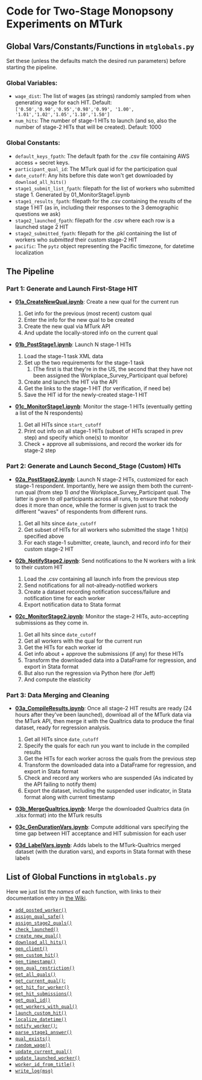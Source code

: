 # Code for Two-Stage Monopsony Experiments on MTurk

## Global Vars/Constants/Functions in `mtglobals.py`

Set these (unless the defaults match the desired run parameters) before starting the pipeline.

### Global Variables:

* `wage_dist`: The list of wages (as strings) randomly sampled from when generating wage for each HIT. Default: `['0.50','0.90','0.95','0.98','0.99', '1.00', '1.01','1.02','1.05','1.10','1.50']`
* `num_hits`: The number of stage-1 HITs to launch (and so, also the number of stage-2 HITs that will be created). Default: 1000

### Global Constants:

* `default_keys_fpath`: The default fpath for the .csv file containing AWS access + secret keys.
* `participant_qual_id`: The MTurk qual id for the participation qual
* `date_cutoff`: Any hits before this date won't get downloaded by `download_all_hits()`
* `stage1_submit_list_fpath`: filepath for the list of workers who submitted stage 1. Generated by 01_MonitorStage1.ipynb
* `stage1_results_fpath`: filepath for the .csv containing the *results* of the stage 1 HIT (as in, including their responses to the 3 demographic questions we ask)
* `stage2_launched_fpath`: filepath for the .csv where each row is a launched stage 2 HIT
* `stage2_submitted_fpath`: filepath for the .pkl containing the list of workers who *submitted* their custom stage-2 HIT
* `pacific`: The `pytz` object representing the Pacific timezone, for datetime localization

## The Pipeline

### Part 1: Generate and Launch First-Stage HIT

* **[01a_CreateNewQual.ipynb](../../blob/main/code/01a_CreateNewQual.ipynb)**: Create a new qual for the current run
   1. Get info for the previous (most recent) custom qual
   2. Enter the info for the new qual to be created
   3. Create the new qual via MTurk API
   4. And update the locally-stored info on the current qual

* **[01b_PostStage1.ipynb](../../blob/main/code/01b_PostStage1.ipynb)**: Launch N stage-1 HITs
   1. Load the stage-1 task XML data
   2. Set up the two requirements for the stage-1 task
      1. (The first is that they're in the US, the second that they have not been assigned the Workplace_Survey_Participant qual before)
   3. Create and launch the HIT via the API
   4. Get the links to the stage-1 HIT (for verification, if need be)
   5. Save the HIT id for the newly-created stage-1 HIT

* **[01c_MonitorStage1.ipynb](../../blob/main/code/01c_MonitorStage1.ipynb)**: Monitor the stage-1 HITs (eventually getting a list of the N respondents)
   1. Get all HITs since `start_cutoff`
   2. Print out info on all stage-1 HITs (subset of HITs scraped in prev step) and specify which one(s) to monitor
   3. Check + approve all submissions, and record the worker ids for stage-2 step

### Part 2: Generate and Launch Second_Stage (Custom) HITs

* **[02a_PostStage2.ipynb](../../blob/main/code/02a_PostStage2.ipynb)**: Launch N stage-2 HITs, customized for each stage-1 respondent. Importantly, here we assign them both the current-run qual (from step 1) *and* the Workplace_Survey_Participant qual. The latter is given to *all* participants across all runs, to ensure that nobody does it more than once, while the former is given just to track the different "waves" of respondents from different runs.
   1. Get all hits since `date_cutoff`
   2. Get subset of HITs for all workers who submitted the stage 1 hit(s) specified above
   3. For each stage-1 submitter, create, launch, and record info for their custom stage-2 HIT

* **[02b_NotifyStage2.ipynb](../../blob/main/code/02b_NotifyStage2.ipynb)**: Send notifications to the N workers with a link to their custom HIT
   1. Load the .csv containing all launch info from the previous step
   2. Send notifications for all not-already-notified workers
   3. Create a dataset recording notification success/failure and notification time for each worker
   4. Export notification data to Stata format

* **[02c_MonitorStage2.ipynb](../../blob/main/code/02c_MonitorStage2.ipynb)**: Monitor the stage-2 HITs, auto-accepting submissions as they come in.
   1. Get all hits since `date_cutoff`
   2. Get all workers with the qual for the current run
   3. Get the HITs for each worker id
   4. Get info about + approve the submissions (if any) for these HITs
   5. Transform the downloaded data into a DataFrame for regression, and export in Stata format
   6. But also run the regression via Python here (for Jeff)
   7. And compute the elasticity

### Part 3: Data Merging and Cleaning

* **[03a_CompileResults.ipynb](../../blob/main/code/03a_CompileResults.ipynb)**: Once all stage-2 HIT results are ready (24 hours after they've been launched), download all of the MTurk data via the MTurk API, then merge it with the Qualtrics data to produce the final dataset, ready for regression analysis.
   1. Get all HITs since `date_cutoff`
   2. Specify the quals for each run you want to include in the compiled results
   3. Get the HITs for each worker across the quals from the previous step
   4. Transform the downloaded data into a DataFrame for regression, and export in Stata format
   5. Check and record any workers who are suspended (As indicated by the API failing to notify them)
   6. Export the dataset, including the suspended user indicator, in Stata format along with current timestamp

* **[03b_MergeQualtrics.ipynb](../../blob/main/code/03b_MergeQualtrics.ipynb)**: Merge the downloaded Qualtrics data (in .xlsx format) into the MTurk results

* **[03c_GenDurationVars.ipynb](../../blob/main/code/03c_GenDurationVars.ipynb)**: Compute additional vars specifying the time gap between HIT acceptance and HIT submission for each user

*  **[03d_LabelVars.ipynb](../../../../blob/main/code/03d_LabelVars.ipynb)**: Adds labels to the MTurk-Qualtrics merged dataset (with the duration vars), and exports in Stata format with these labels

## List of Global Functions in `mtglobals.py`

Here we just list the *names* of each function, with links to their documentation entry in [the Wiki](../../wiki).

* [`add_posted_worker()`](../../wiki#add_posted_worker)
* [`assign_qual_safe()`](../../wiki#assign_qual_safe)
* [`assign_stage2_quals()`](../../wiki#assign_stage2_quals)
* [`check_launched()`](../../wiki#check_launched)
* [`create_new_qual()`](../../wiki#create_new_qual)
* [`download_all_hits()`](../../wiki#download_all_hits)
* [`gen_client()`](../../wiki#gen_client)
* [`gen_custom_hit()`](../../wiki#gen_custom_hit)
* [`gen_timestamp()`](../../wiki#gen_timestamp)
* [`gen_qual_restriction()`](../../wiki#gen_qual_restriction)
* [`get_all_quals()`](../../wiki#get_all_quals)
* [`get_current_qual()`:](../../wiki#get_current_qual)
* [`get_hit_for_worker()`](../../wiki#get_hit_for_worker)
* [`get_hit_submissions()`](../../wiki#get_hit_submissions)
* [`get_qual_id()`](../../wiki#get_qual_id)
* [`get_workers_with_qual()`](../../wiki#get_workers_with_qual)
* [`launch_custom_hit()`](../../wiki#launch_custom_hit)
* [`localize_datetime()`](../../wiki#localize_datetime)
* [`notify_worker()`:](../../wiki#notify_worker)
* [`parse_stage1_answer()`](../../wiki#parse_stage1_answer)
* [`qual_exists()`](../../wiki#qual_exists)
* [`random_wage()`](../../wiki#random_wage)
* [`update_current_qual()`](../../wiki#update_current_qual)
* [`update_launched_worker()`](../../wiki#update_launched_worker)
* [`worker_id_from_title()`](../../wiki#worker_id_from_title)
* [`write_log(msg)`](../../wiki#write_log)
